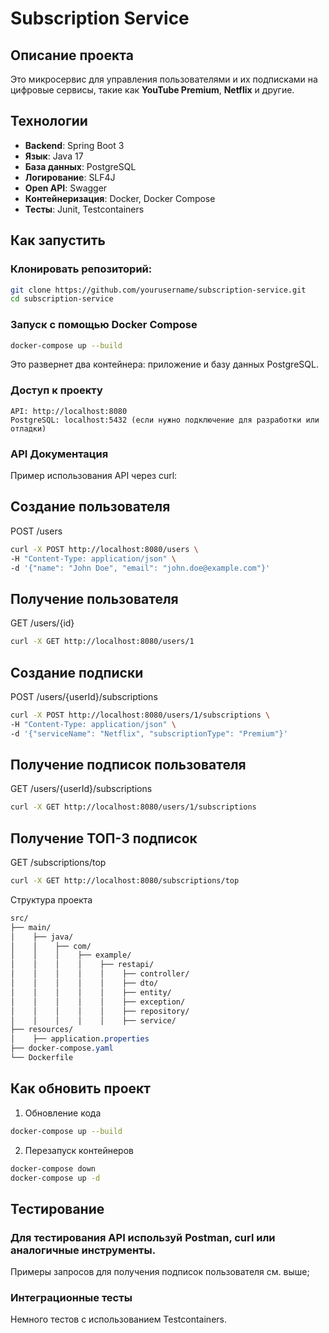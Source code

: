 # Subscription Service

## Описание проекта

Это микросервис для управления пользователями и их подписками на цифровые сервисы, такие как **YouTube Premium**, **Netflix** и другие.

## Технологии

- **Backend**: Spring Boot 3
- **Язык**: Java 17
- **База данных**: PostgreSQL
- **Логирование**: SLF4J
- **Open API**: Swagger
- **Контейнеризация**: Docker, Docker Compose
- **Тесты**: Junit, Testcontainers

## Как запустить

### Клонировать репозиторий:

   ```bash
   git clone https://github.com/yourusername/subscription-service.git
   cd subscription-service
```

### Запуск с помощью Docker Compose

```bash
docker-compose up --build
```

Это развернет два контейнера: приложение и базу данных PostgreSQL.

### Доступ к проекту
    API: http://localhost:8080
    PostgreSQL: localhost:5432 (если нужно подключение для разработки или отладки)

### API Документация
   Пример использования API через curl:

## Создание пользователя
POST /users

```bash
curl -X POST http://localhost:8080/users \
-H "Content-Type: application/json" \
-d '{"name": "John Doe", "email": "john.doe@example.com"}'
```
## Получение пользователя
GET /users/{id}

```bash
curl -X GET http://localhost:8080/users/1
```
## Создание подписки
POST /users/{userId}/subscriptions

```bash
curl -X POST http://localhost:8080/users/1/subscriptions \
-H "Content-Type: application/json" \
-d '{"serviceName": "Netflix", "subscriptionType": "Premium"}'
```

## Получение подписок пользователя
GET /users/{userId}/subscriptions

```bash
curl -X GET http://localhost:8080/users/1/subscriptions
```

## Получение ТОП-3 подписок
GET /subscriptions/top

```bash
curl -X GET http://localhost:8080/subscriptions/top
```

Структура проекта
```css
src/
├── main/
│    ├── java/
│    │    ├── com/
│    │    │    ├── example/
│    │    │    │    ├── restapi/
│    │    │    │    │    ├── controller/
│    │    │    │    │    ├── dto/
│    │    │    │    │    ├── entity/
│    │    │    │    │    ├── exception/
│    │    │    │    │    ├── repository/
│    │    │    │    │    ├── service/
├── resources/
│    ├── application.properties
├── docker-compose.yaml
└── Dockerfile
```

## Как обновить проект
1. Обновление кода

```bash
docker-compose up --build
```

2. Перезапуск контейнеров

```bash
docker-compose down
docker-compose up -d
```

## Тестирование
### Для тестирования API используй Postman, curl или аналогичные инструменты.

Примеры запросов для получения подписок пользователя см. выше;

### Интеграционные тесты
Немного тестов с использованием Testcontainers.